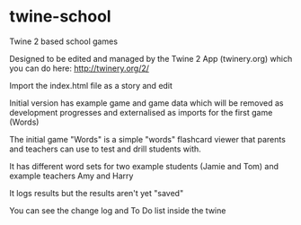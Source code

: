 # twine-school
Twine 2 based school games

Designed to be edited and managed by the Twine 2 App (twinery.org) which you can do here:
http://twinery.org/2/

Import the index.html file as a story and edit

Initial version has example game and game data which will be removed as development progresses and externalised as imports for the first game (Words)

The initial game "Words" is a simple "words" flashcard viewer that parents and teachers can use to test and drill students with.

It has different word sets for two example students (Jamie and Tom) and example teachers Amy and Harry

It logs results but the results aren't yet "saved" 

You can see the change log and To Do list inside the twine
